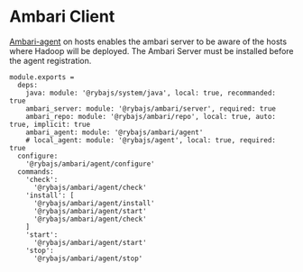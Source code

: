 
# Ambari Client

[Ambari-agent][Ambari-agent-install] on hosts enables the ambari server to be
aware of the  hosts where Hadoop will be deployed. The Ambari Server must be 
installed before the agent registration.

    module.exports =
      deps:
        java: module: '@rybajs/system/java', local: true, recommanded: true
        ambari_server: module: '@rybajs/ambari/server', required: true
        ambari_repo: module: '@rybajs/ambari/repo', local: true, auto: true, implicit: true
        ambari_agent: module: '@rybajs/ambari/agent'
        # local_agent: module: '@rybajs/agent', local: true, required: true
      configure:
        '@rybajs/ambari/agent/configure'
      commands:
        'check':
          '@rybajs/ambari/agent/check'
        'install': [
          '@rybajs/ambari/agent/install'
          '@rybajs/ambari/agent/start'
          '@rybajs/ambari/agent/check'
        ]
        'start':
          '@rybajs/ambari/agent/start'
        'stop':
          '@rybajs/ambari/agent/stop'

[Ambari-agent-install]: https://cwiki.apache.org/confluence/display/AMBARI/Installing+ambari-agent+on+target+hosts
